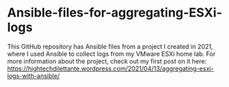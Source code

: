 # Ansible-files-for-aggregating-ESXi-logs

This GitHub repository has Ansible files from a project I created in 2021, where I used Ansible to collect logs from my VMware ESXi home lab. For more information about the project, check out my first post on it here: https://hightechdilettante.wordpress.com/2021/04/13/aggregating-esxi-logs-with-ansible/
